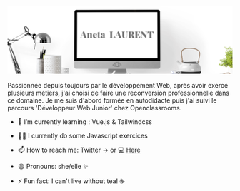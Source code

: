![alt text](https://raw.githubusercontent.com/ANETA-LAURENT/ANETA-LAURENT/master/Aneta.png)

<p>Passionnée depuis toujours par le développement Web, après avoir exercé plusieurs métiers, j'ai choisi de faire une reconversion professionnelle dans ce domaine. Je me suis d'abord formée en autodidacte puis j'ai suivi le parcours 'Développeur Web Junior' chez Openclassrooms.</p> 



- 🌱 I’m currently learning : Vue.js & Tailwindcss

- 🤦🏻 I currently do some Javascript exercices

- 📫 How to reach me: Twitter -> <a href="https://twitter.com/Aneta_oo_" target="_blank"></a> or 💻 <a href="https://aneta-laurent.yj.fr/index.html" target="_blank">Here</a>

- 😄 Pronouns: she/elle ✨

- ⚡ Fun fact: I can't live without tea! ☕ 

